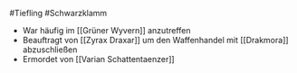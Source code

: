 #Tiefling #Schwarzklamm 
* War häufig im [[Grüner Wyvern]] anzutreffen
* Beauftragt von [[Zyrax Draxar]] um den Waffenhandel mit [[Drakmora]] abzuschließen
* Ermordet von [[Varian Schattentaenzer]]